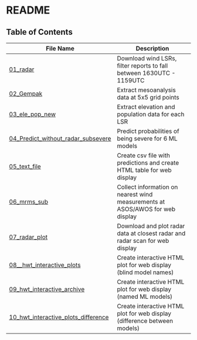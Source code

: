 # README

## Table of Contents

| File Name | Description |
| -- | -- |
|[01_radar](01_radar/README.md) | Download wind LSRs, filter reports to fall between 1630UTC - 1159UTC |
|[02_Gempak](02_Gempak/README.md) | Extract mesoanalysis data at 5x5 grid points |
|[03_ele_pop_new](03_ele_pop_new/README.md) | Extract elevation and population data for each LSR |
|[04_Predict_without_radar_subsevere](04_Predict_without_radar_subsevere/README.md) | Predict probabilities of being severe for 6 ML models |
|[05_text_file](05_text_file/README.md) | Create csv file with predictions and create HTML table for web display |
|[06_mrms_sub](06_mrms_sub/README.md) | Collect information on nearest wind measurements at ASOS/AWOS for web display |
|[07_radar_plot](07_radar_plot/README.md) | Download and plot radar data at closest radar and radar scan for web display |
|[08__hwt_interactive_plots](08_hwt_interactive_plots/README.md) | Create interactive HTML plot for web display (blind model names) |
|[09_hwt_interactive_archive](09_hwt_interactive_archive/README.md) | Create interactive HTML plot for web display (named ML models) |
|[10_hwt_interactive_plots_difference](10_hwt_interactive_plots_difference/README.md) | Create interactive HTML plot for web display (difference between models) |

